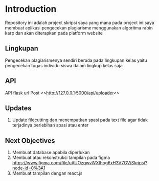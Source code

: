 # Introduction
Repository ini adalah project skripsi saya yang mana pada project ini saya membuat aplikasi pengecekan plagiarisme menggunakan algoritma rabin karp dan akan diterapkan pada platform website

## Lingkupan
Pengecekan plagiarismenya sendiri berada pada lingkupan kelas yaitu pengecekan tugas individu siswa dalam lingkup kelas saja

## API
API flask url Post
<>http://127.0.0.1:5000/api/uploader<>

## Updates
1. Update filecutting dan menempatkan spasi pada text file agar tidak terjadinya berlebihan spasi atau enter

## Next Objectives
1. Membuat database apabila diperlukan
2. Membuat atau rekonstruksi tampilan pada figma <https://www.figma.com/file/uAUOzqwvWXIhog6xH3V7GV/Skripsi?node-id=0%3A1>
3. Membuat tampilan dengan react.js